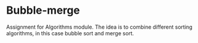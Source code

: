 # Bubble-merge
Assignment for Algorithms module. The idea is to combine different sorting algorithms, in this case bubble sort and merge sort.
